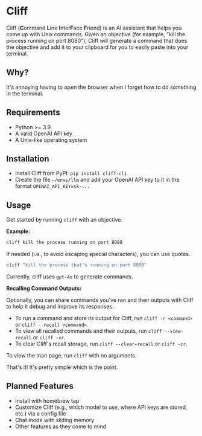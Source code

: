 # Cliff

Cliff (**C**ommand **L**ine **I**nter**F**ace **F**riend) is an AI assistant that helps you come up with Unix commands. Given an objective (for example, "kill the process running on port 8080"), Cliff will generate a command that does the objective and add it to your clipboard for you to easily paste into your terminal.

## Why?

It's annoying having to open the browser when I forget how to do something in the terminal.

## Requirements

- Python >= 3.9
- A valid OpenAI API key
- A Unix-like operating system

## Installation

- Install Cliff from PyPI: `pip install cliff-cli`
- Create the file `~/envs/llm` and add your OpenAI API key to it in the format `OPENAI_API_KEY=sk-...`

## Usage

Get started by running `cliff` with an objective.

**Example:**

```bash
cliff kill the process running on port 8080
```

If needed (i.e., to avoid escaping special characters), you can use quotes.

```bash
cliff "kill the process that's running on port 8080"
```

Currently, cliff uses `gpt-4o` to generate commands.

**Recalling Command Outputs:**

Optionally, you can share commands you've ran and their outputs with Cliff to help it debug and improve its responses.

- To run a command and store its output for Cliff, run `cliff -r <command>` or `cliff --recall <command>`.
- To view all recalled commands and their outputs, run `cliff --view-recall` or `cliff -vr`.
- To clear Cliff's recall storage, run `cliff --clear-recall` or `cliff -cr`.

To view the man page, run `cliff` with no arguments.

That's it! It's pretty simple which is the point.

## Planned Features

- Install with homebrew tap
- Customize Cliff (e.g., which model to use, where API keys are stored, etc.) via a config file
- Chat mode with sliding memory
- Other features as they come to mind
